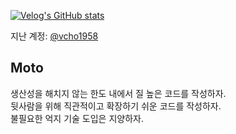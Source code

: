 [![Velog's GitHub stats](https://velog-readme-stats.vercel.app/api?name=jsween5723)  ](https://velog.io/@jsween5723)


지난 계정: [@vcho1958](https://github.com/vcho1958)
## Moto  
생산성을 해치지 않는 한도 내에서 질 높은 코드를 작성하자.  
뒷사람을 위해 직관적이고 확장하기 쉬운 코드를 작성하자.  
불필요한 억지 기술 도입은 지양하자.  

<!---
jsween5723/jsween5723 is a ✨ special ✨ repository because its `README.md` (this file) appears on your GitHub profile.
You can click the Preview link to take a look at your changes.
--->
